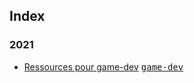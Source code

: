 ## Index

### 2021

* [Ressources pour game-dev](/game-dev/ressources) [<kbd>game-dev</kbd>](/game-dev)
